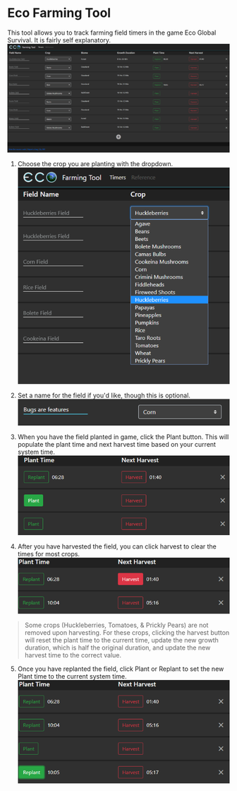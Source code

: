 # Eco Farming Tool

This tool allows you to track farming field timers in the game Eco Global Survival. It is fairly self explanatory.
![Page overview](src/main/resources/img/overview.png "Page Overview")

1. Choose the crop you are planting with the dropdown.
![Crop dropdown example](src/main/resources/img/dropdown.png "Crop Dropdown")

2. Set a name for the field if you'd like, though this is optional.
![Name example](src/main/resources/img/name.png "Setting Name")

3. When you have the field planted in game, click the Plant button. This will populate the plant time and next harvest time based on your current system time.
![Plant example](src/main/resources/img/plant.png "Planting")

4. After you have harvested the field, you can click harvest to clear the times for most crops.
![Harvest example](src/main/resources/img/harvest.png "Harvesting")

> Some crops (Huckleberries, Tomatoes, & Prickly Pears) are not removed upon harvesting. For these crops, clicking the harvest button will reset the plant time to the current time, update the new growth duration, which is half the original duration, and update the new harvest time to the correct value.

5. Once you have replanted the field, click Plant or Replant to set the new Plant time to the current system time.
![Replant example](src/main/resources/img/replant.png "Replanting")
